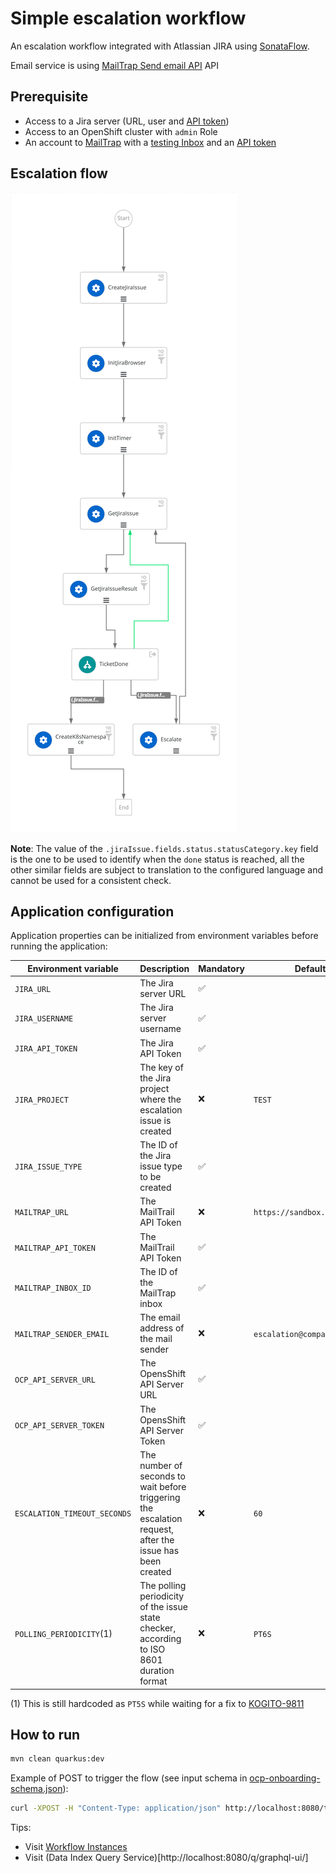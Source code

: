 # Simple escalation workflow
An escalation workflow integrated with Atlassian JIRA using [SonataFlow](https://sonataflow.org/serverlessworkflow/latest/index.html).

Email service is using [MailTrap Send email API](https://api-docs.mailtrap.io/docs/mailtrap-api-docs/bcf61cdc1547e-send-email-early-access) API

## Prerequisite
* Access to a Jira server (URL, user and [API token](https://support.atlassian.com/atlassian-account/docs/manage-api-tokens-for-your-atlassian-account/))
* Access to an OpenShift cluster with `admin` Role
* An account to [MailTrap](https://mailtrap.io/home) with a [testing Inbox](https://mailtrap.io/inboxes) and an [API token](https://mailtrap.io/api-tokens)

## Escalation flow
![SWF VIZ](./src/main/resources/ticketEscalation.svg)

**Note**:
The value of the `.jiraIssue.fields.status.statusCategory.key` field is the one to be used to identify when the `done` status is reached, all the other
similar fields are subject to translation to the configured language and cannot be used for a consistent check.

## Application configuration
Application properties can be initialized from environment variables before running the application:

| Environment variable  | Description | Mandatory | Default value |
|-----------------------|-------------|-----------|---------------|
| `JIRA_URL`            | The Jira server URL | ✅ | |
| `JIRA_USERNAME`       | The Jira server username | ✅ | |
| `JIRA_API_TOKEN`      | The Jira API Token | ✅ | |
| `JIRA_PROJECT`        | The key of the Jira project where the escalation issue is created | ❌ | `TEST` |
| `JIRA_ISSUE_TYPE`     | The ID of the Jira issue type to be created | ✅ | |
| `MAILTRAP_URL`        | The MailTrail API Token| ❌ | `https://sandbox.api.mailtrap.io` |
| `MAILTRAP_API_TOKEN`  | The MailTrail API Token| ✅ | |
| `MAILTRAP_INBOX_ID`   | The ID of the MailTrap inbox | ✅ | |
| `MAILTRAP_SENDER_EMAIL` | The email address of the mail sender | ❌ | `escalation@company.com` |
| `OCP_API_SERVER_URL`  | The OpensShift API Server URL | ✅ | |
| `OCP_API_SERVER_TOKEN`| The OpensShift API Server Token | ✅ | |
| `ESCALATION_TIMEOUT_SECONDS` | The number of seconds to wait before triggering the escalation request, after the issue has been created | ❌ | `60` |
| `POLLING_PERIODICITY`(1) | The polling periodicity of the issue state checker, according to ISO 8601 duration format | ❌ | `PT6S` |

(1) This is still hardcoded as `PT5S` while waiting for a fix to [KOGITO-9811](https://issues.redhat.com/browse/KOGITO-9811)
## How to run

```bash
mvn clean quarkus:dev
```

Example of POST to trigger the flow (see input schema in [ocp-onboarding-schema.json](./src/main/resources/ocp-onboarding-schema.json)):
```bash
curl -XPOST -H "Content-Type: application/json" http://localhost:8080/ticket-escalation -d '{"namespace": "_YOUR_NAMESPACE_", "manager": "_YOUR_EMAIL_"}'
```

Tips:
* Visit [Workflow Instances](http://localhost:8080/q/dev/org.kie.kogito.kogito-quarkus-serverless-workflow-devui/workflowInstances)
* Visit (Data Index Query Service)[http://localhost:8080/q/graphql-ui/]